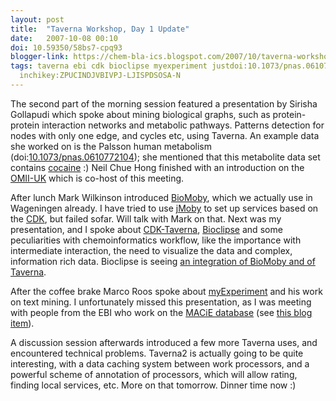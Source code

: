 ```yaml
---
layout: post
title:  "Taverna Workshop, Day 1 Update"
date:   2007-10-08 00:10
doi: 10.59350/58bs7-cpq93
blogger-link: https://chem-bla-ics.blogspot.com/2007/10/taverna-workshop-day-1-update.html
tags: taverna ebi cdk bioclipse myexperiment justdoi:10.1073/pnas.0610772104
  inchikey:ZPUCINDJVBIVPJ-LJISPDSOSA-N
---
```


The second part of the morning session featured a presentation by Sirisha Gollapudi which spoke about mining
biological graphs, such as protein-protein interaction networks and metabolic pathways. Patterns detection
for nodes with only one edge, and cycles etc, using Taverna. An example data she worked on is the Palsson human
metabolism (doi:[10.1073/pnas.0610772104](https://doi.org/10.1073/pnas.0610772104)); she mentioned that this
metabolite data set contains [cocaine](http://en.wikipedia.org/wiki/Cocaine) :) Neil Chue Hong finished with
an introduction on the [OMII-UK](http://www.omii.ac.uk/) which is co-host of this meeting.

After lunch Mark Wilkinson introduced [BioMoby](http://biomoby.org/), which we actually use in Wageningen already.
I have tried to use [jMoby](http://biomoby.open-bio.org/CVS_CONTENT/moby-live/Java/docs/) to set up services
based on the [CDK](http://cdk.sf.net/), but failed sofar. Will talk with Mark on that. Next was my presentation,
and I spoke about [CDK-Taverna](http://www.cdk-taverna.de/), [Bioclipse](http://www.bioclipse.net/) and some
peculiarities with chemoinformatics workflow, like the importance with intermediate interaction, the need to
visualize the data and complex, information rich data. Bioclipse is seeing
[an integration of BioMoby and of Taverna](http://wiki.bioclipse.net/index.php?title=Bioclipse2).

After the coffee brake Marco Roos spoke about [myExperiment](http://myexperiment.org/) and his work on text
mining. I unfortunately missed this presentation, as I was meeting with people from the EBI who work on the
[MACiE database](http://www.ebi.ac.uk/thornton-srv/databases/MACiE/) (see
[this blog item](http://chem-bla-ics.blogspot.com/2006/02/chemical-reactions-in-cml.html)).

A discussion session afterwards introduced a few more Taverna uses, and encountered technical problems.
Taverna2 is actually going to be quite interesting, with a data caching system between work processors, and a
powerful scheme of annotation of processors, which will allow rating, finding local services, etc. More on
that tomorrow. Dinner time now :)
